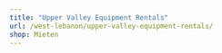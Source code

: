 ```yaml
---
title: "Upper Valley Equipment Rentals"
url: /west-lebanon/upper-valley-equipment-rentals/
shop: Mieten
---
```


